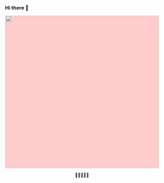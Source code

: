 ### Hi there 👋

<p align="center" style="background-color:#ffcccc">
  <img src="https://i.imgur.com/pkGaxOm.gif" width="500px"/>
</p>

<p align="center">
  💖💐🌸🌷💖
</p>
